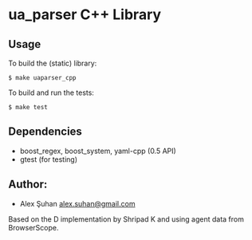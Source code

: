 ua_parser C++ Library
=====================

Usage
-----

To build the (static) library:

    $ make uaparser_cpp

To build and run the tests:

    $ make test

Dependencies
------------

* boost_regex, boost_system, yaml-cpp (0.5 API)
* gtest (for testing)

Author:
-------

  * Alex Şuhan <alex.suhan@gmail.com>

  Based on the D implementation by Shripad K and using agent data from BrowserScope.
